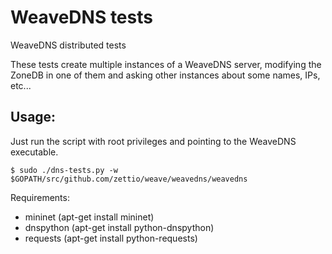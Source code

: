 # WeaveDNS tests

WeaveDNS distributed tests

These tests create multiple instances of a WeaveDNS server, modifying the ZoneDB
in one of them and asking other instances about some names, IPs, etc...

## Usage:

Just run the script with root privileges and pointing to the WeaveDNS executable.

```
$ sudo ./dns-tests.py -w $GOPATH/src/github.com/zettio/weave/weavedns/weavedns
```

Requirements:

- mininet     (apt-get install mininet)
- dnspython   (apt-get install python-dnspython)
- requests    (apt-get install python-requests)



